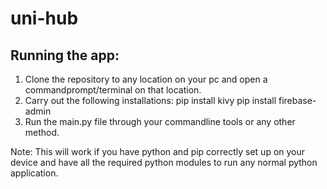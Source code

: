 # uni-hub

## Running the app:
1. Clone the repository to any location on your pc and open a commandprompt/terminal on that location. 
2. Carry out the following installations: 
       pip install kivy
       pip install firebase-admin
3. Run the main.py file through your commandline tools or any other method.

Note: This will work if you have python and pip correctly set up on your device and have all the required python modules to run any normal python application.
